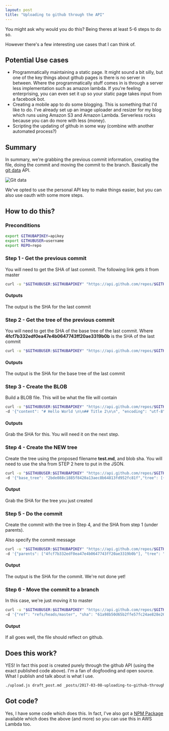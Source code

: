 ```yaml
---
layout: post
title: "Uploading to github through the API"
---
```


You might ask why would you do this? Being theres at least 5-6 steps to do so.

However there's a few interesting use cases that I can think of.

## Potential Use cases

* Programmatically maintaining a static page. It might sound a bit silly, but one of the key things about github pages is there is no server in between. Where the programmatically stuff comes in is through a server less implementation such as amazon lambda. If you're feeling enterprising, you can even set it up so your static page takes input from a facebook bot.
* Creating a mobile app to do some blogging. This is something that I'd like to do. I've already set up an image uploader and resizer for my blog which runs using Amazon S3 and Amazon Lambda. Serverless rocks because you can do more with less (money).
* Scripting the updating of github in some way (combine with another automated process?)

## Summary

In summary, we're grabbing the previous commit information, creating the file, doing the commit and moving the commit to the branch. Basically the [git data](https://developer.github.com/v3/git/) API.

![Git data](https://git-scm.com/figures/18333fig0904-tn.png)

We've opted to use the personal API key to make things easier, but you can also use oauth with some more steps.


## How to do this?

### Preconditions

```bash
export GITHUBAPIKEY=apikey
export GITHUBUSER=username
export REPO=repo
```

### Step 1 - Get the previous commit

You will need to get the SHA of last commit. The following link gets it from master

```bash
curl -u "$GITHUBUSER:$GITHUBAPIKEY" "https://api.github.com/repos/$GITHUBUSER/$REPO/git/refs/heads/master"
```

#### Outputs

The output is the SHA for the last commit

### Step 2 - Get the tree of the previous commit

You will need to get the SHA of the base tree of the last commit. Where **4fcf7b332edf0ea47e4b0647743ff20ae3319b0b** is the SHA of the last commit

```bash
curl -u "$GITHUBUSER:$GITHUBAPIKEY" "https://api.github.com/repos/$GITHUBUSER/$REPO/git/commits/4fcf7b332edf0ea47e4b0647743ff20ae3319b0b"
```

#### Outputs

The output is the SHA for the base tree of the last commit

### Step 3 - Create the BLOB

Build a BLOB file. This will be what the file will contain

```bash
curl -u "$GITHUBUSER:$GITHUBAPIKEY" "https://api.github.com/repos/$GITHUBUSER/$REPO/git/blobs" -X POST \
-d '{"content": "# Hello World \n\n## Title 2\n\n", "encoding": "utf-8"}'
```

#### Outputs

Grab the SHA for this. You will need it on the next step.

### Step 4 - Create the NEW tree

Create the tree using the proposed filename **test.md**, and blob sha. You will need to use the sha from STEP 2 here to put in the JSON.

```bash
curl -u "$GITHUBUSER:$GITHUBAPIKEY" "https://api.github.com/repos/$GITHUBUSER/$REPO/git/trees" -X POST \
-d '{"base_tree": "2bde088c1885f8420a13aec8b64813fd952fc81f","tree": [{"path": "test.md", "mode": "100644", "type": "blob", "sha": "86d7a63ee2b93d3b7ea31cea733754533fef67ad"}]}'
```

#### Output

Grab the SHA for the tree you just created


### Step 5 - Do the commit

Create the commit with the tree in Step 4, and the SHA from step 1 (under parents).

Also specify the commit message

```bash
curl -u "$GITHUBUSER:$GITHUBAPIKEY" "https://api.github.com/repos/$GITHUBUSER/$REPO/git/commits" -X POST \
-d '{"parents": ["4fcf7b332edf0ea47e4b0647743ff20ae3319b0b"], "tree": "4d89626b8cf25e5487983162f563c7df2e3c362f", "message": "Update the file"}'
```

#### Output

The output is the SHA for the commit. We're not done yet!

### Step 6 - Move the commit to a branch

In this case, we're just moving it to master

```bash
curl -u "$GITHUBUSER:$GITHUBAPIKEY" "https://api.github.com/repos/$GITHUBUSER/$REPO/git/refs/heads/master" -X POST \
-d '{"ref": "refs/heads/master", "sha": "61a98b50d65b2ffe57fc24ae828e2695b0d24457"}'
```

#### Output

If all goes well, the file should reflect on github.

## Does this work?

YES! In fact this post is created purely through the github API (using the exact published code above). I'm a fan of dogfooding and open source. What I publish and talk about is what I use.

```bash
./upload.js draft_post.md _posts/2017-03-08-uploading-to-github-through-the-API.md
```

## Got code?

Yes, I have some code which does this. In fact, I've also got a [NPM Package](https://github.com/nolim1t/create_github_commit) available which does the above (and more) so you can use this in AWS Lambda too.

<script src="https://gist.github.com/nolim1t/7cf664ace50fc3b03740d1b9ad0ae8fc.js"></script>
